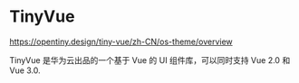 # TinyVue

https://opentiny.design/tiny-vue/zh-CN/os-theme/overview

TinyVue 是华为云出品的一个基于 Vue 的 UI 组件库，可以同时支持 Vue 2.0 和 Vue 3.0.
